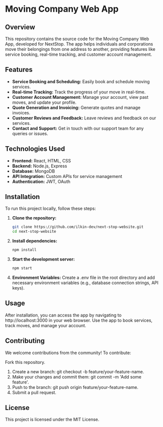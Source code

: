 # Moving Company Web App

## Overview

This repository contains the source code for the Moving Company Web App, developed for NextStop. The app helps individuals and corporations move their belongings from one address to another, providing features like service booking, real-time tracking, and customer account management.

## Features

- **Service Booking and Scheduling:** Easily book and schedule moving services.
- **Real-time Tracking:** Track the progress of your move in real-time.
- **Customer Account Management:** Manage your account, view past moves, and update your profile.
- **Quote Generation and Invoicing:** Generate quotes and manage invoices.
- **Customer Reviews and Feedback:** Leave reviews and feedback on our services.
- **Contact and Support:** Get in touch with our support team for any queries or issues.

## Technologies Used

- **Frontend:** React, HTML, CSS
- **Backend:** Node.js, Express
- **Database:** MongoDB
- **API Integration:** Custom APIs for service management
- **Authentication:** JWT, OAuth

## Installation

To run this project locally, follow these steps:

1. **Clone the repository:**
   ```sh
   git clone https://github.com/ilkin-dev/next-stop-website.git
   cd next-stop-website

2. **Install dependencies:**
   ```sh
   npm install
3. **Start the development server:**
   ```sh
   npm start
4. **Environment Variables:**
   Create a .env file in the root directory and add necessary environment variables (e.g., database connection strings, API keys).

## Usage

After installation, you can access the app by navigating to http://localhost:3000 in your web browser. Use the app to book services, track moves, and manage your account.

## Contributing

We welcome contributions from the community! To contribute:

Fork this repository.
1. Create a new branch: git checkout -b feature/your-feature-name.
2. Make your changes and commit them: git commit -m 'Add some feature'.
3. Push to the branch: git push origin feature/your-feature-name.
4. Submit a pull request.

## License

This project is licensed under the MIT License.
